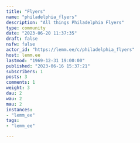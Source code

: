 ```yaml
---
title: "Flyers" 
name: "philadelphia_flyers"
description: "All things Philadelphia Flyers"
type: community
date: "2023-06-20 11:37:35"
draft: false
nsfw: false
actor_id: "https://lemm.ee/c/philadelphia_flyers"
host: lemm.ee
lastmod: "1969-12-31 19:00:00"
published: "2023-06-16 15:37:21"
subscribers: 1
posts: 3
comments: 1
weight: 3
dau: 2
wau: 2
mau: 2
instances:
- "lemm_ee"
tags: 
- "lemm_ee"

---
```

